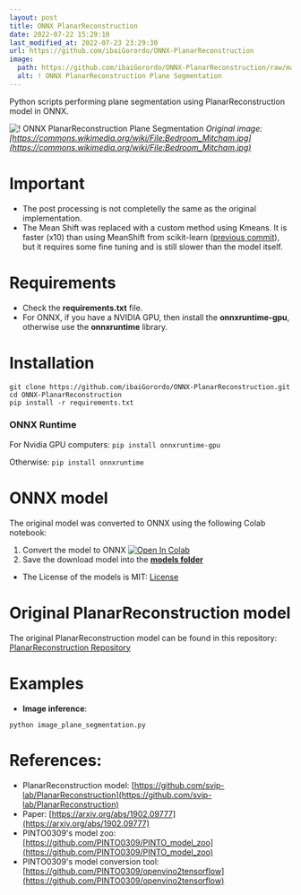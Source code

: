 ```yaml
---
layout: post
title: ONNX PlanarReconstruction
date: 2022-07-22 15:29:10 
last_modified_at: 2022-07-23 23:29:30 
url: https://github.com/ibaiGorordo/ONNX-PlanarReconstruction
image:
  path: https://github.com/ibaiGorordo/ONNX-PlanarReconstruction/raw/main/doc/img/planes.png
  alt: ! ONNX PlanarReconstruction Plane Segmentation
---
```

 Python scripts performing plane segmentation using PlanarReconstruction model in ONNX.

![! ONNX PlanarReconstruction Plane Segmentation](https://github.com/ibaiGorordo/ONNX-PlanarReconstruction/raw/main/doc/img/planes.png)
*Original image: [https://commons.wikimedia.org/wiki/File:Bedroom_Mitcham.jpg](https://commons.wikimedia.org/wiki/File:Bedroom_Mitcham.jpg)*

# Important
- The post processing is not completelly the same as the original implementation. 
- The Mean Shift was replaced with a custom method using Kmeans. It is faster (x10) than using MeanShift from scikit-learn ([previous commit](https://github.com/ibaiGorordo/ONNX-PlanarReconstruction/tree/459e0924c32c8cd6f77343f603a226550e0a8a15)), but it requires some fine tuning and is still slower than the model itself.

# Requirements

 * Check the **requirements.txt** file. 
 * For ONNX, if you have a NVIDIA GPU, then install the **onnxruntime-gpu**, otherwise use the **onnxruntime** library.
 
# Installation
```
git clone https://github.com/ibaiGorordo/ONNX-PlanarReconstruction.git
cd ONNX-PlanarReconstruction
pip install -r requirements.txt
```
### ONNX Runtime
For Nvidia GPU computers:
`pip install onnxruntime-gpu`

Otherwise:
`pip install onnxruntime`

# ONNX model 
The original model was converted to ONNX using the following Colab notebook:
1. Convert the model to ONNX [![Open In Colab](https://colab.research.google.com/assets/colab-badge.svg)](https://colab.research.google.com/drive/1S97iUqw0T_2CjfZPz_waTj4pXXwuyR54?usp=sharing)
2. Save the download model into the **[models  folder](https://github.com/ibaiGorordo/ONNX-PlanarReconstruction/tree/main/models)**

- The License of the models is MIT: [License](https://github.com/svip-lab/PlanarReconstruction/blob/master/LICENSE)

# Original PlanarReconstruction model
The original PlanarReconstruction model can be found in this repository: [PlanarReconstruction Repository](https://github.com/svip-lab/PlanarReconstruction)
 
# Examples

 * **Image inference**:
 ```
 python image_plane_segmentation.py
 ```
 
# References:
* PlanarReconstruction model: [https://github.com/svip-lab/PlanarReconstruction](https://github.com/svip-lab/PlanarReconstruction)
* Paper: [https://arxiv.org/abs/1902.09777](https://arxiv.org/abs/1902.09777)
* PINTO0309's model zoo: [https://github.com/PINTO0309/PINTO_model_zoo](https://github.com/PINTO0309/PINTO_model_zoo)
* PINTO0309's model conversion tool: [https://github.com/PINTO0309/openvino2tensorflow](https://github.com/PINTO0309/openvino2tensorflow)
